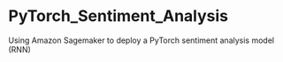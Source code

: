 # PyTorch_Sentiment_Analysis
Using Amazon Sagemaker to deploy a PyTorch sentiment analysis model (RNN)
